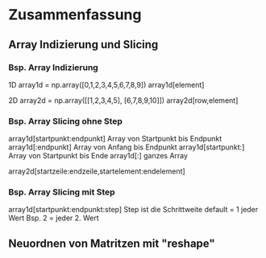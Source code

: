 # Zusammenfassung

## Array Indizierung und Slicing
### Bsp. Array Indizierung

1D
array1d = np.array([0,1,2,3,4,5,6,7,8,9])
array1d[element]

2D
array2d = np.array([[1,2,3,4,5], [6,7,8,9,10]])
array2d[row,element]

### Bsp. Array Slicing ohne Step

array1d[startpunkt:endpunkt]        Array von Startpunkt bis Endpunkt
array1d[:endpunkt]                  Array von Anfang bis Endpunkt
array1d[startpunkt:]                Array von Startpunkt bis Ende
array1d[:]                          ganzes Array

array2d[startzeile:endzeile,startelement:endelement]

### Bsp. Array Slicing mit Step

array1d[startpunkt:endpunkt:step]   Step ist die Schrittweite default = 1 jeder Wert  Bsp. 2 = jeder 2. Wert 

## Neuordnen von Matritzen mit "reshape"

